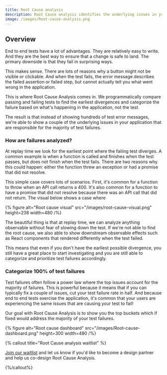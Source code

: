 ```yaml
---
title: Root Cause analysis
description: Root Cause analysis identifies the underlying issues in your application responsible for the majority of test failures.
image: /images/Root-cause-analysis.png
---
```


## Overview

End to end tests have a lot of advantages. They are relatively easy to write. And they are the best way to ensure that a change is safe to land. The primary downside is that they fail in surprising ways.

This makes sense. There are lots of reasons why a button might not be visible or clickable. And when the test fails, the error message describes the failed assertion or failed step, but cannot actually tell you what went wrong in the application.

This is where Root Cause Analysis comes in. We programmatically compare passing and failing tests to find the earliest divergences and categorize the failure based on what's happening in the application, not the test.

The result is that instead of showing hundreds of test error messages, we're able to show a couple of the underlying issues in your application that are responsible for the majority of test failures.

### How are failures analyzed?

At replay time we look for the earliest point where the failing test diverges. A common example is when a function is called and finishes when the test passes, but does not finish when the test fails. There are two reasons why this could happen: either the function threw an exception or had a promise that did not resolve.

This simple case covers lots of scenarios. First, it's common for a function to throw when an API call returns a 400. It's also common for a function to have a promise that did not resolve because there was an API call that did not return. The visual below shows a case where

{% figure
  alt="Root cause visual"
  src="/images/root-cause-visual.png"
  height=238
  width=480
/%}

The beautiful thing is that at replay time, we can analyze anything observable without fear of slowing down the test. If we're not able to find the root cause, we also able to show downstream observable effects such as React components that rendered differently when the test failed.

This means that even if you don't have the earliest possible divergence, you still have a great place to start investigating and you are still able to categorize and prioritize test failures accordingly.

### Categorize 100% of test failures

Test failures often follow a power law where the top issues account for the majority of failures. This is powerful because it means that if you can typically fix a couple of issues, cut your test failure rate in half. And because end to end tests exercise the application, it's common that your users are experiencing the same issues that are causing your test to fail!

Our goal with Root Cause Analysis is to show you the top buckets which if fixed would address the majority of your test failures.

{% figure
  alt="Root cause dashboard"
  src="/images/Root-cause-dashboard.png"
  height=300
  width=480
/%}

{% callout title="Root Cause analysis waitlist"  %}

[Join our waitlist](https://replay.help/rca-waitlist) and let us know if you'd like to become a design partner and help us co-design Root Cause Analysis.

{%/callout%}
